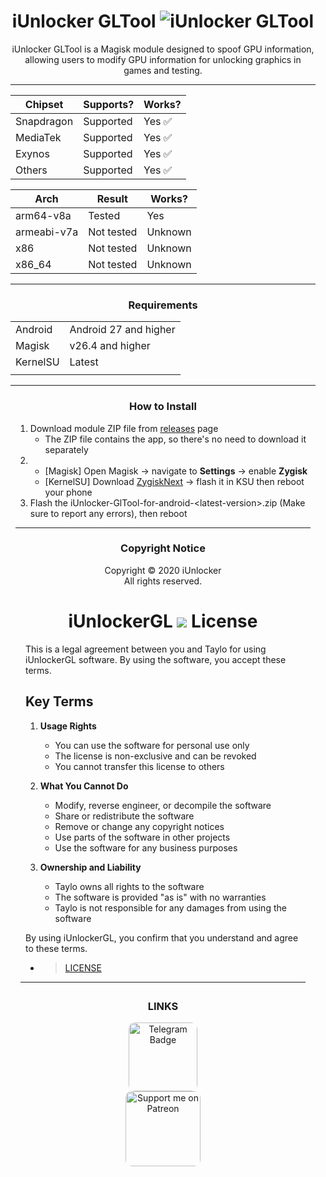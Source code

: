 <div align="center" style="margin: 8px;">

# iUnlocker GLTool ![iUnlocker GLTool](https://img.shields.io/github/tag/i-Taylo/iUnlockerGL?color=white)



iUnlocker GLTool is a Magisk module designed to spoof GPU information, allowing users to modify GPU information for unlocking graphics in games and testing.

---
</div>

<div align="center" style="margin: 8px;">


| Chipset           | Supports?        | Works? |
|----------------|----------------|---------|
| Snapdragon      | Supported       | Yes ✅    | 
| MediaTek    | Supported   | Yes ✅ | 
| Exynos            | Supported   | Yes ✅ |
| Others         | Supported   | Yes ✅ |


| Arch           | Result         | Works? |
|----------------|----------------|---------|
| arm64-v8a      | Tested        | Yes     | 
| armeabi-v7a    | Not tested    | Unknown | 
| x86            | Not tested    | Unknown |
| x86_64         | Not tested    | Unknown |

---

### Requirements
|   |   |
------|-----------|
| Android | Android 27 and higher |
| Magisk | v26.4 and higher |
| KernelSU | Latest |
|   |   |

---
</div>

<div align="center" style="margin: 8px;">

### How to Install
<div align="left" style="margin: 8px;">

1. Download module ZIP file from [releases](https://github.com/i-Taylo/iUnlockerGL/releases) page
    * The ZIP file contains the app, so there's no need to download it separately
2. 
    * [Magisk] Open Magisk -> navigate to **Settings** -> enable **Zygisk**
    * [KernelSU] Download [ZygiskNext](https://github.com/Dr-TSNG/ZygiskNext/releases/tag/v1.2.5) -> flash it in KSU then reboot your phone
3. Flash the iUnlocker-GlTool-for-android-\<latest-version>.zip (Make sure to report any errors), then reboot
---
<div>


</div> 
<!-- ENDOF HOW TO INSTALL -->
<div align="center" style="margin: 8px;">

### Copyright Notice
Copyright © 2020 iUnlocker</br> All rights reserved.

# iUnlockerGL ![](https://img.shields.io/github/v/tag/i-Taylo/iUnlockerGL?color=white) License 


<div align="left" style="margin: 8px;">



This is a legal agreement between you and Taylo for using iUnlockerGL software. By using the software, you accept these terms.

## Key Terms

1. **Usage Rights**
   - You can use the software for personal use only
   - The license is non-exclusive and can be revoked
   - You cannot transfer this license to others

2. **What You Cannot Do**
   - Modify, reverse engineer, or decompile the software
   - Share or redistribute the software
   - Remove or change any copyright notices
   - Use parts of the software in other projects
   - Use the software for any business purposes

3. **Ownership and Liability**
   - Taylo owns all rights to the software
   - The software is provided "as is" with no warranties
   - Taylo is not responsible for any damages from using the software


By using iUnlockerGL, you confirm that you understand and agree to these terms.

- > [LICENSE](https://github.com/i-Taylo/iUnlockerGL/blob/main/LICENSE)

</div>

---

</div>

<div align="center" style="margin: 28px;">

###  LINKS

<a href="https://t.me/v9y_7v3">
    <img src="https://img.shields.io/badge/Telegram-blue?logo=telegram" 
         alt="Telegram Badge" 
         style="width: 110px; border-radius: 10px;">
</a>
</br>
<a href="https://patreon.com/taylo313">
    <img src="https://img.shields.io/badge/Patreon-black?logo=patreon&logoColor=white" 
         alt="Support me on Patreon" 
         style="width: 120px; border-radius: 10px;">
</a>


</div>